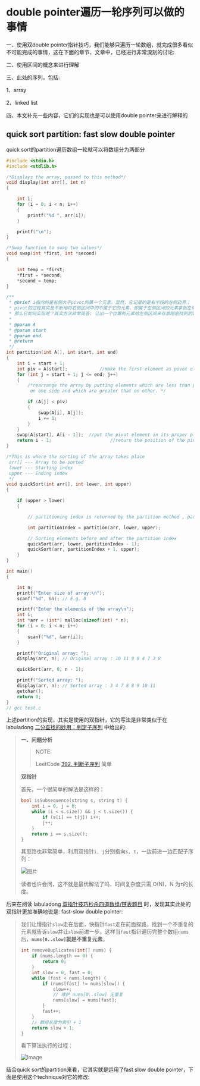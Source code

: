 # double pointer遍历一轮序列可以做的事情

一、使用双double pointer指针技巧，我们能够只遍历一轮数组，就完成很多看似不可能完成的事情，这在下面的章节、文章中，已经进行非常深刻的讨论: 



二、使用区间的概念来进行理解

三、此处的序列，包括: 

1、array

2、linked list

四、本文补充一些内容，它们的实现也是可以使用double pointer来进行解释的

## quick sort partition: fast slow double pointer

quick sort的partition遍历数组一轮就可以将数组分为两部分

```C
#include <stdio.h>
#include <stdlib.h>

/*Displays the array, passed to this method*/
void display(int arr[], int n)
{

	int i;
	for (i = 0; i < n; i++)
	{
		printf("%d ", arr[i]);
	}

	printf("\n");
}

/*Swap function to swap two values*/
void swap(int *first, int *second)
{

	int temp = *first;
	*first = *second;
	*second = temp;
}

/**
 * @brief i指向的是右侧大于pivot的第一个元素，显然，它记录的是右半段的左侧边界；
 * pivot的过程其实是不断地将右侧区间中的不属于它的元素、即属于左侧区间的元素拿到左侧区间，
 * 那么它如何实现呢？其实方法非常简答: 让出一个位置的元素给左侧区间来存放刚刚找到的这个元素
 *
 * @param A
 * @param start
 * @param end
 * @return
 */
int partition(int A[], int start, int end)
{
	int i = start + 1;
	int piv = A[start];            //make the first element as pivot element.
	for (int j = start + 1; j <= end; j++)
	{
		/*rearrange the array by putting elements which are less than pivot
		 on one side and which are greater that on other. */

		if (A[j] < piv)
		{
			swap(A[i], A[j]);
			i += 1;
		}
	}
	swap(A[start], A[i - 1]);  //put the pivot element in its proper place.
	return i - 1;                      //return the position of the pivot
}

/*This is where the sorting of the array takes place
 arr[] --- Array to be sorted
 lower --- Starting index
 upper --- Ending index
 */
void quickSort(int arr[], int lower, int upper)
{

	if (upper > lower)
	{

		// partitioning index is returned by the partition method , partition element is at its correct poition

		int partitionIndex = partition(arr, lower, upper);

		// Sorting elements before and after the partition index
		quickSort(arr, lower, partitionIndex - 1);
		quickSort(arr, partitionIndex + 1, upper);
	}
}

int main()
{

	int n;
	printf("Enter size of array:\n");
	scanf("%d", &n); // E.g. 8

	printf("Enter the elements of the array\n");
	int i;
	int *arr = (int*) malloc(sizeof(int) * n);
	for (i = 0; i < n; i++)
	{
		scanf("%d", &arr[i]);
	}

	printf("Original array: ");
	display(arr, n); // Original array : 10 11 9 8 4 7 3 8

	quickSort(arr, 0, n - 1);

	printf("Sorted array: ");
	display(arr, n); // Sorted array : 3 4 7 8 8 9 10 11
	getchar();
	return 0;
}
// gcc test.c

```

上述partition的实现，其实是使用的双指针，它的写法是非常类似于在 labuladong [二分查找的妙用：判定子序列](https://mp.weixin.qq.com/s/hWi2hTrQewL_YKioGkXQJg) 中给出的:

> **一、问题分析**
>
> > NOTE: 
> >
> > LeetCode [392. 判断子序列](https://leetcode-cn.com/problems/is-subsequence/) 简单
>
> **双指针**
>
> 首先，一个很简单的解法是这样的：
>
> ```C++
> bool isSubsequence(string s, string t) {
>     int i = 0, j = 0;
>     while (i < s.size() && j < t.size()) {
>         if (s[i] == t[j]) i++;
>         j++;
>     }
>     return i == s.size();
> }
> ```
>
> 其思路也非常简单，利用双指针`i, j`分别指向`s, t`，一边前进一边匹配子序列：
>
> ![图片](https://mmbiz.qpic.cn/mmbiz_gif/map09icNxZ4mnbVC00EzwNpKWVLic67v8fp4AviccRT7S8XlynThhhyUxhB2X63YwDSCyq2ZWcGo6cQS0HhxKiaziaQ/640?wx_fmt=gif&tp=webp&wxfrom=5&wx_lazy=1)
>
> 读者也许会问，这不就是最优解法了吗，时间复杂度只需 O(N)，N 为`t`的长度。



后来在阅读 labuladong  [双指针技巧秒杀四道数组/链表题目](https://mp.weixin.qq.com/s/55UPwGL0-Vgdh8wUEPXpMQ) 时，发现其实此处的双指针更加准确地说是: fast-slow double pointer:

> 我们让慢指针`slow`走在后面，快指针`fast`走在前面探路，找到一个不重复的元素就告诉`slow`并让`slow`前进一步。这样当`fast`指针遍历完整个数组`nums`后，**`nums[0..slow]`就是不重复元素**。
>
> ```C
> int removeDuplicates(int[] nums) {
>     if (nums.length == 0) {
>         return 0;
>     }
>     int slow = 0, fast = 0;
>     while (fast < nums.length) {
>         if (nums[fast] != nums[slow]) {
>             slow++;
>             // 维护 nums[0..slow] 无重复
>             nums[slow] = nums[fast];
>         }
>         fast++;
>     }
>     // 数组长度为索引 + 1
>     return slow + 1;
> }
> ```
>
> 看下算法执行的过程：
>
> ![Image](https://mmbiz.qpic.cn/sz_mmbiz_gif/gibkIz0MVqdFXdiaWmw4sp8GT0YI41Rk5muqNGreX2FbysTeUnlAWECO1eYWc5ZZDPMYCs7ViaHkEaOfK4lI9HD7A/640?wx_fmt=gif&tp=webp&wxfrom=5&wx_lazy=1&wx_co=1)



结合quick sort的partition来看，它其实就是运用了fast slow double pointer，下面是使用这个technique对它的修改:


